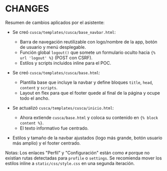 # CHANGES

Resumen de cambios aplicados por el asistente:

- Se creó `cusca/templates/cusca/base_navbar.html`:
  - Barra de navegación reutilizable con logo/nombre de la app, botón de usuario y menú desplegable.
  - Función global `logout()` que somete un formulario oculto hacia `{% url 'logout' %}` (POST con CSRF).
  - Estilos y scripts incluidos inline para el POC.

- Se creó `cusca/templates/cusca/base.html`:
  - Plantilla base que incluye la navbar y define bloques `title`, `head`, `content` y `scripts`.
  - Layout en flex para que el footer quede al final de la página y ocupe todo el ancho.

- Se actualizó `cusca/templates/cusca/inicio.html`:
  - Ahora extiende `cusca/base.html` y coloca su contenido en `{% block content %}`.
  - El texto informativo fue centrado.

- Estilos y tamaño de la navbar ajustados (logo más grande, botón usuario más amplio) y el footer centrado.

Notas: Los enlaces "Perfil" y "Configuración" están como `#` porque no existían rutas detectadas para `profile` o `settings`. Se recomienda mover los estilos inline a `static/css/style.css` en una segunda iteración.
